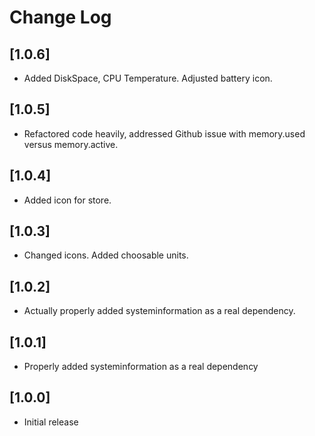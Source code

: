 # Change Log

## [1.0.6]
- Added DiskSpace, CPU Temperature. Adjusted battery icon.

## [1.0.5]
- Refactored code heavily, addressed Github issue with memory.used versus memory.active.

## [1.0.4]
- Added icon for store.

## [1.0.3]
- Changed icons. Added choosable units.

## [1.0.2]
- Actually properly added systeminformation as a real dependency.

## [1.0.1]
- Properly added systeminformation as a real dependency

## [1.0.0]
- Initial release